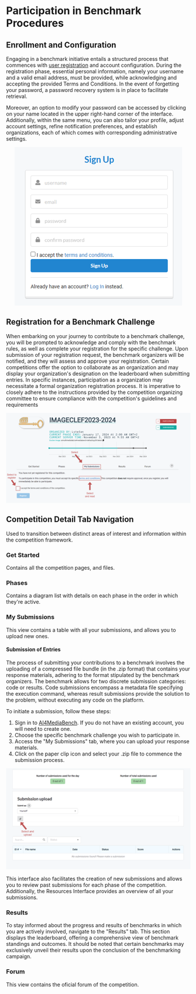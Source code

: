 # Participation in Benchmark Procedures

## Enrollment and Configuration
Engaging in a benchmark initiative entails a structured process that commences with [user registration](https://ai4media-bench.aimultimedialab.ro/accounts/signup) and account configuration. During the registration phase, essential personal information, namely your username and a valid email address, must be provided, while acknowledging and accepting the provided Terms and Conditions. In the event of forgetting your password, a password recovery system is in place to facilitate retrieval.

Moreover, an option to modify your password can be accessed by clicking on your name located in the upper right-hand corner of the interface. Additionally, within the same menu, you can also tailor your profile, adjust account settings, refine notification preferences, and establish organizations, each of which comes with corresponding administrative settings.

<p align="center">
  <img src="https://github.com/AIMultimediaLab/AI4MediaBench-AIMultimediaLab/blob/main/images/sign_up.png?raw=true" alt="Alt Text">
</p>

## Registration for a Benchmark Challenge
When embarking on your journey to contribute to a benchmark challenge, you will be prompted to acknowledge and comply with the benchmark rules, as well as complete your registration for the specific challenge. 
Upon submission of your registration request, the benchmark organizers will be notified, and they will assess and approve your registration. Certain competitions offer the option to collaborate as an organization and may display your organization's designation on the leaderboard when submitting entries. In specific instances, participation as a organization may necessitate a formal organization registration process. It is imperative to closely adhere to the instructions provided by the competition organizing committee to ensure compliance with the competition's guidelines and requirements

![Registration for a benchmark challenge](https://github.com/AIMultimediaLab/AI4MediaBench-AIMultimediaLab/blob/main/images/competition_registration.png?raw=true)

## Competition Detail Tab Navigation
Used to transition between distinct areas of interest and information within the competition framework.

### Get Started
Contains all the competition pages, and files.

### Phases
Contains a diagram list with details on each phase in the order in which they're active.

### My Submissions
This view contains a table with all your submissions, and allows you to upload new ones.

#### Submission of Entries
The process of submitting your contributions to a benchmark involves the uploading of a compressed file bundle (in the .zip format) that contains your response materials, adhering to the format stipulated by the benchmark organizers. 
The benchmark allows for two discrete submission categories: code or results. Code submissions encompass a metadata file specifying the execution command, whereas result submissions provide the solution to the problem, without executing any code on the platform.

To initiate a submission, follow these steps:
1. Sign in to [AI4MediaBench](https://ai4media-bench.aimultimedialab.ro/). If you do not have an existing account, you will need to create one.
2. Choose the specific benchmark challenge you wish to participate in.
3. Access the "My Submissions" tab, where you can upload your response materials.
4. Click on the paper clip icon and select your .zip file to commence the submission process.

![Submission of Entries](https://github.com/AIMultimediaLab/AI4MediaBench-AIMultimediaLab/blob/main/images/submission_upload.png?raw=true)

This interface also facilitates the creation of new submissions and allows you to review past submissions for each phase of the competition. Additionally, the Resources Interface provides an overview of all your submissions.

### Results
To stay informed about the progress and results of benchmarks in which you are actively involved, navigate to the "Results" tab. This section displays the leaderboard, offering a comprehensive view of benchmark standings and outcomes. 
It should be noted that certain benchmarks may exclusively unveil their results upon the conclusion of the benchmarking campaign.

### Forum
This view contains the oficial forum of the competition.

